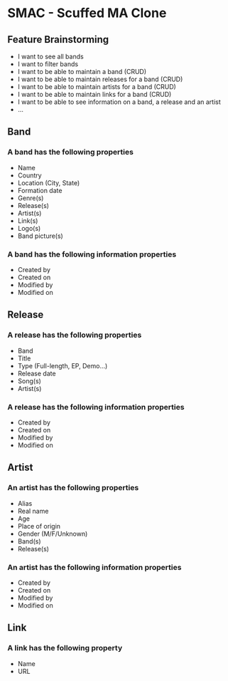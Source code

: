 # SMAC - Scuffed MA Clone

## Feature Brainstorming

- I want to see all bands
- I want to filter bands
- I want to be able to maintain a band (CRUD)
- I want to be able to maintain releases for a band (CRUD)
- I want to be able to maintain artists for a band (CRUD)
- I want to be able to maintain links for a band (CRUD)
- I want to be able to see information on a band, a release and an artist
- ...

## Band

### A band has the following properties

- Name
- Country
- Location (City, State)
- Formation date
- Genre(s)
- Release(s)
- Artist(s)
- Link(s)
- Logo(s)
- Band picture(s)

### A band has the following information properties

- Created by
- Created on
- Modified by
- Modified on

## Release

### A release has the following properties

- Band
- Title
- Type (Full-length, EP, Demo...)
- Release date
- Song(s)
- Artist(s)

### A release has the following information properties

- Created by
- Created on
- Modified by
- Modified on

## Artist

### An artist has the following properties

- Alias
- Real name
- Age
- Place of origin
- Gender (M/F/Unknown)
- Band(s)
- Release(s)

### An artist has the following information properties

- Created by
- Created on
- Modified by
- Modified on

## Link

### A link has the following property

- Name
- URL